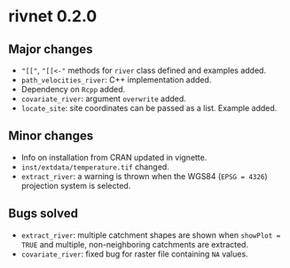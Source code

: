 # rivnet 0.2.0

## Major changes

- `"[["`, `"[[<-"` methods for `river` class defined and examples added. 
- `path_velocities_river`: C++ implementation added.
- Dependency on `Rcpp` added.
- `covariate_river`: argument `overwrite` added.
- `locate_site`: site coordinates can be passed as a list. Example added.

## Minor changes

- Info on installation from CRAN updated in vignette.
- `inst/extdata/temperature.tif` changed.
- `extract_river`: a warning is thrown when the WGS84 (`EPSG = 4326`) projection system is selected.

## Bugs solved

- `extract_river`: multiple catchment shapes are shown when `showPlot = TRUE` 
and multiple, non-neighboring catchments are extracted.
- `covariate_river`: fixed bug for raster file containing `NA` values.
